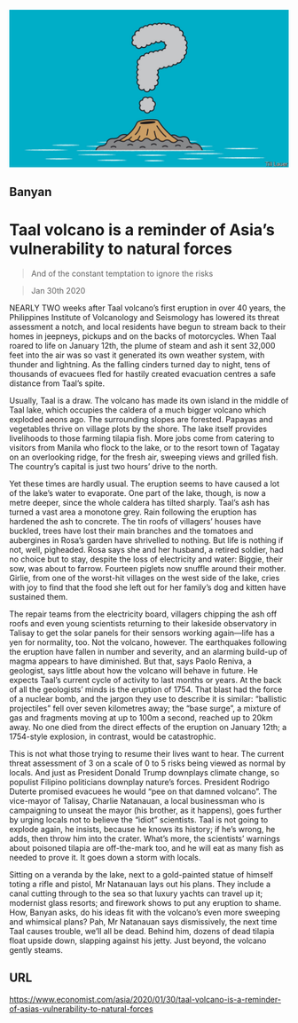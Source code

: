 ![](./images/20200201_ASD001_0.jpg)

## Banyan

# Taal volcano is a reminder of Asia’s vulnerability to natural forces

> And of the constant temptation to ignore the risks

> Jan 30th 2020

NEARLY TWO weeks after Taal volcano’s first eruption in over 40 years, the Philippines Institute of Volcanology and Seismology has lowered its threat assessment a notch, and local residents have begun to stream back to their homes in jeepneys, pickups and on the backs of motorcycles. When Taal roared to life on January 12th, the plume of steam and ash it sent 32,000 feet into the air was so vast it generated its own weather system, with thunder and lightning. As the falling cinders turned day to night, tens of thousands of evacuees fled for hastily created evacuation centres a safe distance from Taal’s spite.

Usually, Taal is a draw. The volcano has made its own island in the middle of Taal lake, which occupies the caldera of a much bigger volcano which exploded aeons ago. The surrounding slopes are forested. Papayas and vegetables thrive on village plots by the shore. The lake itself provides livelihoods to those farming tilapia fish. More jobs come from catering to visitors from Manila who flock to the lake, or to the resort town of Tagatay on an overlooking ridge, for the fresh air, sweeping views and grilled fish. The country’s capital is just two hours’ drive to the north.

Yet these times are hardly usual. The eruption seems to have caused a lot of the lake’s water to evaporate. One part of the lake, though, is now a metre deeper, since the whole caldera has tilted sharply. Taal’s ash has turned a vast area a monotone grey. Rain following the eruption has hardened the ash to concrete. The tin roofs of villagers’ houses have buckled, trees have lost their main branches and the tomatoes and aubergines in Rosa’s garden have shrivelled to nothing. But life is nothing if not, well, pigheaded. Rosa says she and her husband, a retired soldier, had no choice but to stay, despite the loss of electricity and water: Biggie, their sow, was about to farrow. Fourteen piglets now snuffle around their mother. Girlie, from one of the worst-hit villages on the west side of the lake, cries with joy to find that the food she left out for her family’s dog and kitten have sustained them.

The repair teams from the electricity board, villagers chipping the ash off roofs and even young scientists returning to their lakeside observatory in Talisay to get the solar panels for their sensors working again—life has a yen for normality, too. Not the volcano, however. The earthquakes following the eruption have fallen in number and severity, and an alarming build-up of magma appears to have diminished. But that, says Paolo Reniva, a geologist, says little about how the volcano will behave in future. He expects Taal’s current cycle of activity to last months or years. At the back of all the geologists’ minds is the eruption of 1754. That blast had the force of a nuclear bomb, and the jargon they use to describe it is similar: “ballistic projectiles” fell over seven kilometres away; the “base surge”, a mixture of gas and fragments moving at up to 100m a second, reached up to 20km away. No one died from the direct effects of the eruption on January 12th; a 1754-style explosion, in contrast, would be catastrophic.

This is not what those trying to resume their lives want to hear. The current threat assessment of 3 on a scale of 0 to 5 risks being viewed as normal by locals. And just as President Donald Trump downplays climate change, so populist Filipino politicians downplay nature’s forces. President Rodrigo Duterte promised evacuees he would “pee on that damned volcano”. The vice-mayor of Talisay, Charlie Natanauan, a local businessman who is campaigning to unseat the mayor (his brother, as it happens), goes further by urging locals not to believe the “idiot” scientists. Taal is not going to explode again, he insists, because he knows its history; if he’s wrong, he adds, then throw him into the crater. What’s more, the scientists’ warnings about poisoned tilapia are off-the-mark too, and he will eat as many fish as needed to prove it. It goes down a storm with locals.

Sitting on a veranda by the lake, next to a gold-painted statue of himself toting a rifle and pistol, Mr Natanauan lays out his plans. They include a canal cutting through to the sea so that luxury yachts can travel up it; modernist glass resorts; and firework shows to put any eruption to shame. How, Banyan asks, do his ideas fit with the volcano’s even more sweeping and whimsical plans? Pah, Mr Natanauan says dismissively, the next time Taal causes trouble, we’ll all be dead. Behind him, dozens of dead tilapia float upside down, slapping against his jetty. Just beyond, the volcano gently steams.

## URL

https://www.economist.com/asia/2020/01/30/taal-volcano-is-a-reminder-of-asias-vulnerability-to-natural-forces
